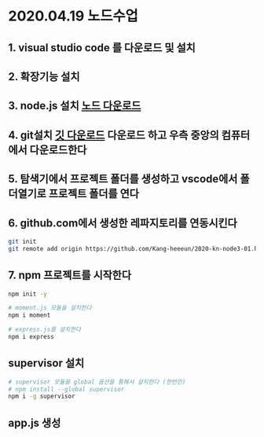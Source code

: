 # 2020.04.19 노드수업
## 1. visual studio code 를 다운로드 및 설치
## 2. 확장기능 설치
## 3. node.js 설치 [노드 다운로드](https://nodejs.org)
## 4. git설치 [깃 다운로드](https://git-scm.com) 다운로드 하고 우측 중앙의 컴퓨터에서 다운로드한다
## 5. 탐색기에서 프로젝트 폴더를 생성하고 vscode에서 폴더열기로 프로젝트 폴더를 연다
## 6. github.com에서 생성한 레파지토리를 연동시킨다
```bash
git init
git remote add origin https://github.com/Kang-heeeun/2020-kn-node3-01.hello
```
## 7. npm 프로젝트를 시작한다
```bash
npm init -y

# moment.js 모듈을 설치한다
npm i moment

# express.js를 설치한다
npm i express
```

## supervisor 설치
```bash
# supervisor 모듈을 global 옵션을 통해서 설치한다 (한번만)
# npm install --global supervisor
npm i -g supervisor
```

## app.js 생성
